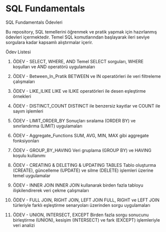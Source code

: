 # SQL Fundamentals

SQL Fundamentals Ödevleri

Bu repository, SQL temellerini öğrenmek ve pratik yapmak için hazırlanmış ödevleri içermektedir. Temel SQL komutlarından başlayarak ileri seviye sorgulara kadar kapsamlı alıştırmalar içerir.

Ödev Listesi

1. ÖDEV - SELECT, WHERE, AND
Temel SELECT sorguları, WHERE koşulları ve AND operatörü uygulamaları

2. ÖDEV - Between_In_Pratik
BETWEEN ve IN operatörleri ile veri filtreleme çalışmaları

3. ÖDEV - LIKE_ILIKE
LIKE ve ILIKE operatörleri ile desen eşleştirme örnekleri

4. ÖDEV - DISTINCT_COUNT
DISTINCT ile benzersiz kayıtlar ve COUNT ile sayım işlemleri

5. ÖDEV - LIMIT_ORDER_BY
Sonuçları sıralama (ORDER BY) ve sınırlandırma (LIMIT) uygulamaları

6. ÖDEV - Aggregate_Functions
SUM, AVG, MIN, MAX gibi aggregate fonksiyonları

7. ÖDEV - GROUP_BY_HAVING
Veri gruplama (GROUP BY) ve HAVING koşulu kullanımı

8. ÖDEV - CREATING & DELETING & UPDATING TABLES
Tablo oluşturma (CREATE), güncelleme (UPDATE) ve silme (DELETE) işlemleri üzerine temel uygulamalar

9. ÖDEV - INNER JOIN
INNER JOIN kullanarak birden fazla tabloyu ilişkilendirerek veri çekme çalışmaları

10. ÖDEV - FULL JOIN, RIGHT JOIN, LEFT JOIN
FULL, RIGHT ve LEFT JOIN türleriyle farklı eşleştirme senaryoları üzerinden sorgu uygulamaları

11. ÖDEV - UNION, INTERSECT, EXCEPT
Birden fazla sorgu sonucunu birleştirme (UNION), kesişim (INTERSECT) ve fark (EXCEPT) işlemleriyle veri analizi
